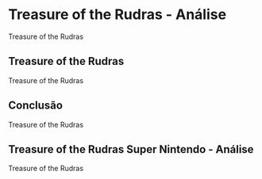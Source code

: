 ---
---

# Treasure of the Rudras - Análise

Treasure of the Rudras

## Treasure of the Rudras

Treasure of the Rudras

## Conclusão

Treasure of the Rudras

## Treasure of the Rudras Super Nintendo - Análise

Treasure of the Rudras
